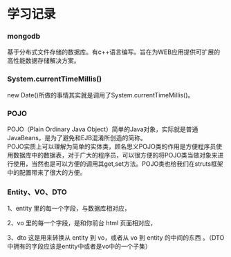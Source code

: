 # 学习记录
### mongodb  
基于分布式文件存储的数据库。有c++语言编写。旨在为WEB应用提供可扩展的高性能数据存储解决方案。  
### System.currentTimeMillis()  
new Date()所做的事情其实就是调用了System.currentTimeMillis()。
### POJO  
POJO（Plain Ordinary Java Object）简单的Java对象，实际就是普通JavaBeans，是为了避免和EJB混淆所创造的简称。  
POJO实质上可以理解为简单的实体类，顾名思义POJO类的作用是方便程序员使用数据库中的数据表，对于广大的程序员，可以很方便的将POJO类当做对象来进行使用，当然也是可以方便的调用其get,set方法。POJO类也给我们在struts框架中的配置带来了很大的方便。  
### Entity、VO、DTO  
1、entity 里的每一个字段，与数据库相对应，

2、vo 里的每一个字段，是和你前台 html 页面相对应，

3、dto 这是用来转换从 entity 到 vo，或者从 vo 到 entity 的中间的东西 。（DTO中拥有的字段应该是entity中或者是vo中的一个子集）